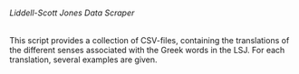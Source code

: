 ###### Liddell-Scott Jones Data Scraper

This script provides a collection of CSV-files, containing the translations of the different senses associated with the Greek words in the LSJ.
For each translation, several examples are given.
